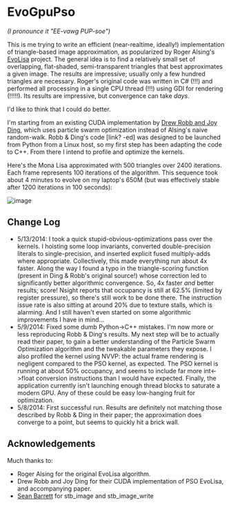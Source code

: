EvoGpuPso
=========
*(I pronounce it "EE-vawg PUP-soe")*

This is me trying to write an efficient (near-realtime, ideally!) implementation
of triangle-based image approximation, as popularized by Roger Alsing's
[EvoLisa](http://rogeralsing.com/2008/12/07/genetic-programming-evolution-of-mona-lisa/) project.
The general idea is to find a relatively small set of overlapping, flat-shaded, semi-transparent
triangles that best approximates a given image. The results are impressive; usually only a few hundred
triangles are necessary. Roger's original code was written in C# (!!!) and performed all
processing in a single CPU thread (!!!) using GDI for rendering (!!!!!). Its results are
impressive, but convergence can take *days*.

I'd like to think that I could do better.

I'm starting from an existing CUDA implementation by [Drew Robb and Joy Ding](http://isites.harvard.edu/fs/docs/icb.topic707165.files/pdfs/Ding_Robb.pdf),
which uses particle swarm optimization instead of Alsing's naive random-walk. Robb & Ding's code
[link? -ed] was designed to be launched from Python from a Linux host, so my first step
has been adapting the code to C++. From there I intend to profile and optimize the kernels.

Here's the Mona Lisa approximated with 500 triangles over 2400 iterations. Each frame
represents 100 iterations of the algorithm. This sequence took about 4 minutes to
evolve on my laptop's 650M (but was effectively stable after 1200 iterations in 100 seconds):

![image](https://raw.githubusercontent.com/cdwfs/evogpupso/master/lisa.gif)

Change Log
----------
 - 5/13/2014: I took a quick stupid-obvious-optimizations pass over the kernels. I hoisting some loop
   invariants, converted double-precision literals to single-precision, and inserted explicit fused
   multiply-adds where appropriate. Collectively, this made everything run about 4x faster. Along the way
   I found a typo in the triangle-scoring function (present in Ding & Robb's original source!) whose
   correction led to significantly better algorithmic convergence. So, 4x faster *and* better results; score!
   Nsight reports that occupancy is still at 62.5% (limited by register pressure), so there's still work to be
   done there. The instruction issue rate is also sitting at around 20% due to texture stalls, which is alarming.
   And I still haven't even started on some algorithmic improvements I have in mind...
 - 5/9/2014: Fixed some dumb Python->C++ mistakes. I'm now more or less reproducing Robb & Ding's
   results. My next step will be to actually read their paper, to gain a better understanding of the
   Particle Swarm Optimization algorithm and the tweakable parameters they expose. I also profiled
   the kernel using NVVP: the actual frame rendering is negligent compared to the PSO kernel,
   as expected. The PSO kernel is running at about 50% occupancy, and seems to include far more
   int<->float conversion instructions than I would have expected. Finally, the application currently
   isn't launching enough thread blocks to saturate a modern GPU. Any of these could be easy
   low-hanging fruit for optimization.
 - 5/8/2014: First successful run. Results are definitely not matching those described by Robb & Ding
   in their paper; the approximation does converge to a point, but seems to quickly hit a
   brick wall.

Acknowledgements
----------------
Much thanks to:
 - Roger Alsing for the original EvoLisa algorithm.
 - Drew Robb and Joy Ding for their CUDA implementation of PSO EvoLisa, and accompanying paper.
 - [Sean Barrett](http://nothings.org/) for stb_image and stb_image_write